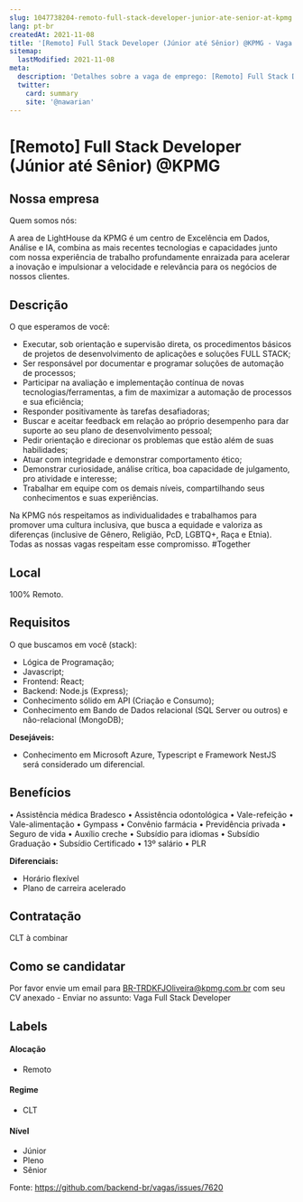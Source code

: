 ```yaml
---
slug: 1047738204-remoto-full-stack-developer-junior-ate-senior-at-kpmg
lang: pt-br
createdAt: 2021-11-08
title: '[Remoto] Full Stack Developer (Júnior até Sênior) @KPMG - Vaga de Emprego'
sitemap:
  lastModified: 2021-11-08
meta:
  description: 'Detalhes sobre a vaga de emprego: [Remoto] Full Stack Developer (Júnior até Sênior) @KPMG'
  twitter:
    card: summary
    site: '@nawarian'
---
```


# [Remoto] Full Stack Developer (Júnior até Sênior) @KPMG

## Nossa empresa 

Quem somos nós: 

A area de LightHouse da KPMG é um centro de Excelência em Dados, Análise e IA, combina as mais recentes tecnologias e capacidades junto com nossa experiência de trabalho profundamente enraizada para acelerar a inovação e impulsionar a velocidade e relevância para os negócios de nossos clientes.

## Descrição

O que esperamos de você:

- Executar, sob orientação e supervisão direta, os procedimentos básicos de projetos de desenvolvimento de aplicações e soluções FULL STACK;
- Ser responsável por documentar e programar soluções de automação de processos;
- Participar na avaliação e implementação contínua de novas tecnologias/ferramentas, a fim de maximizar a automação de processos e sua eficiência;
- Responder positivamente às tarefas desafiadoras;
- Buscar e aceitar feedback em relação ao próprio desempenho para dar suporte ao seu plano de desenvolvimento pessoal;
- Pedir orientação e direcionar os problemas que estão além de suas habilidades;
- Atuar com integridade e demonstrar comportamento ético;
- Demonstrar curiosidade, análise crítica, boa capacidade de julgamento, pro atividade e interesse;
- Trabalhar em equipe com os demais níveis, compartilhando seus conhecimentos e suas experiências.
 
 Na KPMG nós respeitamos as individualidades e trabalhamos para promover uma cultura inclusiva, que busca a equidade e valoriza as diferenças (inclusive de Gênero, Religião, PcD, LGBTQ+, Raça e Etnia). Todas as nossas vagas respeitam esse compromisso. #Together

## Local

100% Remoto.    

## Requisitos

O que buscamos em você (stack):

- Lógica de Programação;
- Javascript;
- Frontend: React;
- Backend: Node.js (Express);
- Conhecimento sólido em API (Criação e Consumo);
- Conhecimento em Bando de Dados relacional (SQL Server ou outros) e não-relacional (MongoDB);

**Desejáveis:**

- Conhecimento em Microsoft Azure, Typescript e Framework NestJS será considerado um diferencial.

## Benefícios

• Assistência médica Bradesco 
• Assistência odontológica
• Vale-refeição 
• Vale-alimentação 
• Gympass
• Convênio farmácia
• Previdência privada
• Seguro de vida
• Auxílio creche
• Subsídio para idiomas 
• Subsídio Graduação
• Subsídio Certificado
• 13º salário
• PLR

**Diferenciais:**
- Horário flexível
- Plano de carreira acelerado

## Contratação

CLT à combinar

## Como se candidatar

Por favor envie um email para BR-TRDKFJOliveira@kpmg.com.br com seu CV anexado - Enviar no assunto: Vaga Full Stack Developer

## Labels

#### Alocação
- Remoto

#### Regime
- CLT

#### Nível
- Júnior
- Pleno
- Sênior


Fonte: https://github.com/backend-br/vagas/issues/7620